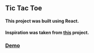 ## Tic Tac Toe

#### This project was built using React.

#### Inspiration was taken from [this](https://www.freecodecamp.org/news/learn-how-to-build-tic-tac-toe-with-react-hooks) project.

### [Demo](https://dexteryan6.github.io/tic-tac-toe/)


